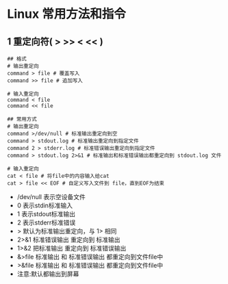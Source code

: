 # Linux 常用方法和指令

## 1 重定向符( >  >>  <  << )
```
## 格式 
# 输出重定向
command > file # 覆盖写入
command >> file # 追加写入

# 输入重定向
command < file
command << file

## 常用方式
# 输出重定向
command >/dev/null # 标准输出重定向到空
command > stdout.log # 标准输出重定向到指定文件
command 2 > stderr.log # 标准错误输出重定向到指定文件
command > stdout.log 2>&1 # 标准输出和标准错误输出都重定向到 stdout.log 文件

# 输入重定向
cat < file # 将file中的内容输入给cat
cat > file << EOF # 自定义写入文件到 file，直到EOF为结束
```
- /dev/null 表示空设备文件
- 0 表示stdin标准输入
- 1 表示stdout标准输出
- 2 表示stderr标准错误
- \> 默认为标准输出重定向，与 1> 相同
- 2>&1 标准错误输出 重定向到 标准输出
- 1>&2 把标准输出 重定向到 标准错误输出
- \&>file 标准输出 和 标准错误输出 都重定向到文件file中
- \>&file 标准输出 和 标准错误输出 都重定向到文件file中
- 注意:默认都输出到屏幕